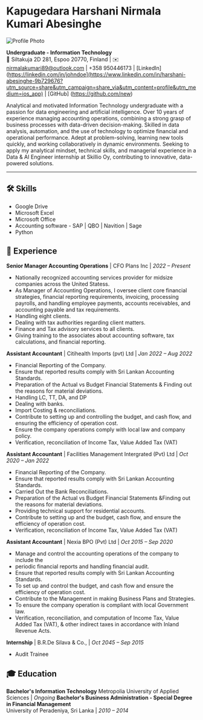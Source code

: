 # Kapugedara Harshani Nirmala Kumari Abesinghe

![Profile Photo](https://raw.githubusercontent.com/KHNKAbesinghe/Profile-photo/main/WhatsApp%20Image%202025-08-23%20at%2008.03.23_e8f65a09.jpg)

**Undergraduate - Information Technology**  
📍 Siltakuja 2D 281, Espoo 20770, Finland | ✉️ nirmalakumari89@outlook.com | +358 950446173 | [LinkedIn](https://linkedin.com/in/johndoe](https://www.linkedin.com/in/harshani-abesinghe-9b729676?utm_source=share&utm_campaign=share_via&utm_content=profile&utm_medium=ios_app) | [GitHub] (https://github.com/new)

Analytical and motivated Information Technology undergraduate with a passion for data engineering and artificial intelligence. Over 10 years of experience managing accounting operations, combining a strong grasp of business processes with data-driven decision-making. Skilled in data analysis, automation, and the use of technology to optimize financial and operational performance. Adept at problem-solving, learning new tools quickly, and working collaboratively in dynamic environments. Seeking to apply my analytical mindset, technical skills, and managerial experience in a Data & AI Engineer internship at Skillio Oy, contributing to innovative, data-powered solutions.

---

## 🛠️ Skills  
- Google Drive
- Microsoft Excel
- Microsoft Office
- Accounting software - SAP | QBO | Navition | Sage 
- Python

## 💼 Experience  
**Senior Manager Accounting Operations** | CFO Plans Inc | *2022 – Present*  
- Nationally recognized accounting services provider for midsize companies
across the United Statess.  
- As Manager of Accounting Operations, I oversee client core financial strategies,
financial reporting requirements, invoicing, processing payrolls, and handling
employee payments, accounts receivables, and accounting payable and tax
requirements.
- Handling eight clients.
- Dealing with tax authorities regarding client matters.
- Finance and Tax advisory services to all clients.
- Giving training to the associates about accounting software, tax calculations,
and financial reporting.

**Assistant Accountant** | Citihealth Imports (pvt) Ltd | *Jan 2022 – Aug 2022*  
- Financial Reporting of the Company.
- Ensure that reported results comply with Sri Lankan Accounting Standards.
- Preparation of the Actual vs Budget Financial Statements & Finding out the reasons for material deviations.
- Handling LC, TT, DA, and DP
- Dealing with banks.
- Import Costing & reconciliations.
- Contribute to setting up and controlling the budget, and cash flow, and ensuring the efficiency of operation cost.
- Ensure the company operations comply with local law and company policy.
- Verification, reconciliation of Income Tax, Value Added Tax (VAT)

**Assistant Accountant** | Facilities Management Intergrated (Pvt) Ltd | *Oct 2020 – Jan 2022*  
- Financial Reporting of the Company.
- Ensure that reported results comply with Sri Lankan Accounting Standards.
- Carried Out the Bank Reconciliations.
- Preparation of the Actual vs Budget Financial Statements &Finding out the reasons for material deviations.
- Providing technical support for residential accounts.
- Contribute to setting up and the budget, cash flow, and ensure the efficiency of operation cost.
- Verification, reconciliation of Income Tax, Value Added Tax (VAT)

**Assistant Accountant** | Nexia BPO (Pvt) Ltd | *Oct 2015 – Sep 2020*
- Manage and control the accounting operations of the company to include the
- periodic financial reports and handling financial audit.
- Ensure that reported results comply with Sri Lankan Accounting Standards.
- To set up and control the budget, and cash flow and ensure the efficiency of operation cost.
- Contribute to the Management in making Business Plans and Strategies.
- To ensure the company operation is compliant with local Government law.
- Verification, reconciliation, and computation of Income Tax, Value Added Tax (VAT), & other indirect taxes in accordance with Inland Revenue Acts.

**Internship** | B.R.De Silava & Co., | *Oct 2045 – Sep 2015*
- Audit Trainee  

## 🎓 Education  
**Bachelor's Information Technology**
Metropolia University of Applied Sciences | *Ongoing*
**Bachelor's Business Administration - Special Degree in Financial Management**  
University of Peradeniya, Sri Lanka | *2010 – 2014*
